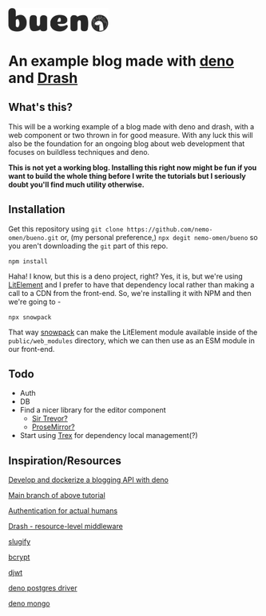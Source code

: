 <header style="text-align: center;"></header>
  <img src="https://raw.githubusercontent.com/nemo-omen/bueno/main/public/img/BUENO.svg" style="width: 200px; height: auto">
  <h1>An example blog made with <a href="https://deno.land/">deno</a> and <a href="https://drash.land/drash/#/">Drash</a></h1>
</header>

## What's this?
This will be a working example of a blog made with deno and drash, with a web component or two thrown in for good measure. With any luck this will also be the foundation for an ongoing blog about web development that focuses on buildless techniques and deno.

**This is not yet a working blog. Installing this right now might be fun if you want to build the whole thing before I write the tutorials but I seriously doubt you'll find much utility otherwise.**

## Installation

Get this repository using `git clone https://github.com/nemo-omen/bueno.git` or, (my personal preference,) `npx degit nemo-omen/bueno` so you aren't downloading the `git` part of this repo.

```shell
npm install
```

Haha! I know, but this is a deno project, right? Yes, it is, but we're using [LitElement](https://lit-element.polymer-project.org/) and I prefer to have that dependency local rather than making a call to a CDN from the front-end. So, we're installing it with NPM and then we're going to -

```shell
npx snowpack
```

That way [snowpack](https://www.snowpack.dev/) can make the LitElement module available inside of the `public/web_modules` directory, which we can then use as an ESM module in our front-end.

## Todo
- Auth
- DB
- Find a nicer library for the editor component
  - [Sir Trevor?](http://madebymany.github.io/sir-trevor-js/docs.html)
  - [ProseMirror?](https://prosemirror.net/)
- Start using [Trex](https://nest.land/package/Trex) for dependency local management(?)

## Inspiration/Resources
[Develop and dockerize a blogging API with deno](https://dev.to/fhsinchy/develop-and-dockerize-a-blogging-api-with-deno-oak-and-mysql-170e)

[Main branch of above tutorial](https://github.com/fhsinchy/deno-blog/blob/master/controllers/auth.ts)

[Authentication for actual humans](https://dev.to/ghardin137/web-authentication-for-actual-humans-part-one-36ho)

[Drash - resource-level middleware](https://drash.land/drash/#/tutorials/middleware/adding-resource-level-middleware)

[slugify](https://deno.land/x/slugify)

[bcrypt](https://deno.land/x/bcrypt)

[djwt](https://deno.land/x/djwt)

[deno postgres driver](https://deno.land/x/postgres)

[deno mongo](https://deno.land/x/mongo)